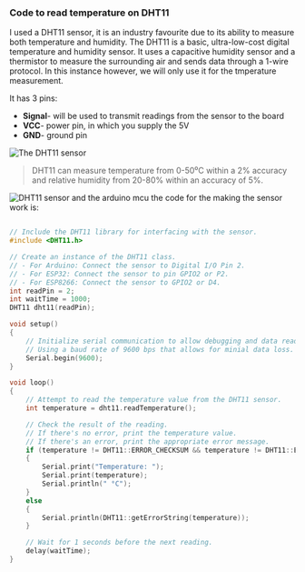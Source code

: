### Code to read temperature on DHT11

I used a DHT11 sensor, it is an industry favourite due to its ability to measure both temperature and humidity. The DHT11 is a basic, ultra-low-cost digital temperature and humidity sensor. It uses a capacitive humidity sensor and a thermistor to measure the surrounding air and sends data through a 1-wire protocol. In this instance however, we will only use it for the tmperature measurement.

It has 3 pins:
+ **Signal**- will be used to transmit readings from the sensor to the board
+ **VCC**- power pin, in which you supply the 5V
+ **GND**- ground pin 

![The DHT11 sensor](1.irrigation_system/images/dht11_sensor.png)

> DHT11 can measure temperature from 0-50⁰C within a 2% accuracy and relative humidity from 20-80% within an accuracy of 5%.


![DHT11 sensor and the arduino mcu](1.irrigation_system/images/dht11_sensor_and_arduino.png)
the code for the making the sensor work is:
```C++

// Include the DHT11 library for interfacing with the sensor.
#include <DHT11.h>

// Create an instance of the DHT11 class.
// - For Arduino: Connect the sensor to Digital I/O Pin 2.
// - For ESP32: Connect the sensor to pin GPIO2 or P2.
// - For ESP8266: Connect the sensor to GPIO2 or D4.
int readPin = 2;
int waitTime = 1000;
DHT11 dht11(readPin);

void setup()
{
    // Initialize serial communication to allow debugging and data readout.
    // Using a baud rate of 9600 bps that allows for minial data loss.
    Serial.begin(9600);
}

void loop()
{
    // Attempt to read the temperature value from the DHT11 sensor.
    int temperature = dht11.readTemperature();

    // Check the result of the reading.
    // If there's no error, print the temperature value.
    // If there's an error, print the appropriate error message.
    if (temperature != DHT11::ERROR_CHECKSUM && temperature != DHT11::ERROR_TIMEOUT)
    {
        Serial.print("Temperature: ");
        Serial.print(temperature);
        Serial.println(" °C");
    }
    else
    {
        Serial.println(DHT11::getErrorString(temperature));
    }

    // Wait for 1 seconds before the next reading.
    delay(waitTime);
}


```